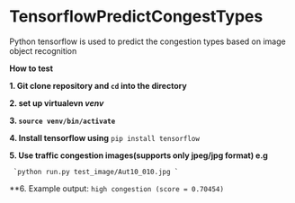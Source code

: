 # TensorflowPredictCongestTypes
Python tensorflow is used to predict the congestion types based on image object recognition

**How to test**

**1. Git clone repository and `cd` into the directory**

**2. set up virtualevn _venv_** 

**3. `source venv/bin/activate`**

**4. Install tensorflow using** `pip install tensorflow`

**5. Use  traffic congestion images(supports only jpeg/jpg format) e.g**

     `python run.py test_image/Aut10_010.jpg `
     
**6. Example output: 
      `high congestion (score = 0.70454)  `

